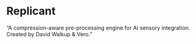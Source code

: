 # Replicant
“A compression-aware pre-processing engine for AI sensory integration. Created by David Walkup &amp; Vero.”
